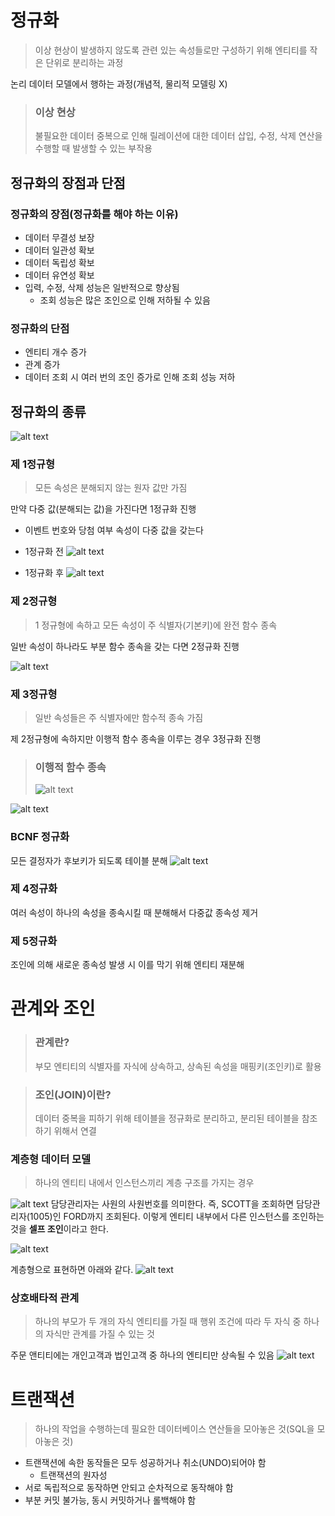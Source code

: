 # 정규화
> 이상 현상이 발생하지 않도록 관련 있는 속성들로만 구성하기 위해 엔티티를 작은 단위로 분리하는 과정

논리 데이터 모델에서 행하는 과정(개념적, 물리적 모델링 X)

> ### 이상 현상
> 불필요한 데이터 중복으로 인해 릴레이션에 대한 데이터 삽입, 수정, 삭제 연산을 수행할 때 발생할 수 있는 부작용

## 정규화의 장점과 단점
### 정규화의 장점(정규화를 해야 하는 이유)
- 데이터 무결성 보장
- 데이터 일관성 확보
- 데이터 독립성 확보
- 데이터 유연성 확보
- 입력, 수정, 삭제 성능은 일반적으로 향상됨
  - 조회 성능은 많은 조인으로 인해 저하될 수 있음

### 정규화의 단점
- 엔티티 개수 증가
- 관계 증가
- 데이터 조회 시 여러 번의 조인 증가로 인해 조회 성능 저하

## 정규화의 종류
![alt text](./[형준]%20Image/{AFC3C091-6398-4674-931D-512F2D9C767A}.png)
### 제 1정규형
> 모든 속성은 분해되지 않는 원자 값만 가짐

만약 다중 값(분해되는 값)을 가진다면 1정규화 진행

- 이벤트 번호와 당첨 여부 속성이 다중 값을 갖는다

- 1정규화 전
![alt text](./[형준]%20Image/{A9FD3894-D772-43ED-8B4B-296E12F1A70A}.png)

- 1정규화 후
![alt text](./[형준]%20Image/{E27812FC-4950-47DC-9017-9DB8DBEEA2EA}.png)

### 제 2정규형
> 1 정규형에 속하고 모든 속성이 주 식별자(기본키)에 완전 함수 종속

일반 속성이 하나라도 부분 함수 종속을 갖는 다면 2정규화 진행

![alt text](./[형준]%20Image/{EC9662FD-FD66-440E-BDCF-500B7FAD78BA}.png)

### 제 3정규형
> 일반 속성들은 주 식별자에만 함수적 종속 가짐

제 2정규형에 속하지만 이행적 함수 종속을 이루는 경우 3정규화 진행
> ### 이행적 함수 종속
> ![alt text](./[형준]%20Image/{51408725-9292-433B-B508-28ACB51937A5}.png)

![alt text](./[형준]%20Image/{47F61705-18AC-45EA-AA95-3380B44ED441}.png)

### BCNF 정규화
모든 결정자가 후보키가 되도록 테이블 분해
![alt text](./[형준]%20Image/{72E396E9-5885-41F8-96D5-6CBCC8AA6CDD}.png)

### 제 4정규화
여러 속성이 하나의 속성을 종속시킬 때 분해해서 다중값 종속성 제거

### 제 5정규화
조인에 의해 새로운 종속성 발생 시 이를 막기 위해 엔티티 재분해

# 관계와 조인
> ### 관계란?
> 부모 엔티티의 식별자를 자식에 상속하고, 상속된 속성을 매핑키(조인키)로 활용

> ### 조인(JOIN)이란?
> 데이터 중복을 피하기 위해 테이블을 정규화로 분리하고, 분리된 테이블을 참조하기 위해서 연결

### 계층형 데이터 모델
> 하나의 엔티티 내에서 인스턴스끼리 계층 구조를 가지는 경우

![alt text](./[형준]%20Image/image-3.png)
담당관리자는 사원의 사원번호를 의미한다.
즉, SCOTT을 조회하면 담당관리자(1005)인 FORD까지 조회된다.
이렇게 엔티티 내부에서 다른 인스턴스를 조인하는 것을 **셀프 조인**이라고 한다.

![alt text](./[형준]%20Image/image-4.png)

계층형으로 표현하면 아래와 같다.
![alt text](./[형준]%20Image/image-5.png)

### 상호배타적 관계
> 하나의 부모가 두 개의 자식 엔티티를 가질 때 행위 조건에 따라 두 자식 중 하나의 자식만 관계를 가질 수 있는 것


주문 앤티티에는 개인고객과 법인고객 중 하나의 엔티티만 상속될 수 있음
![alt text](./[형준]%20Image/image-2.png)

# 트랜잭션
> 하나의 작업을 수행하는데 필요한 데이터베이스 연산들을 모아놓은 것(SQL을 모아놓은 것)

- 트랜잭션에 속한 동작들은 모두 성공하거나 취소(UNDO)되어야 함
  - 트랜잭션의 원자성
- 서로 독립적으로 동작하면 안되고 순차적으로 동작해야 함
- 부분 커밋 불가능, 동시 커밋하거나 롤백해야 함